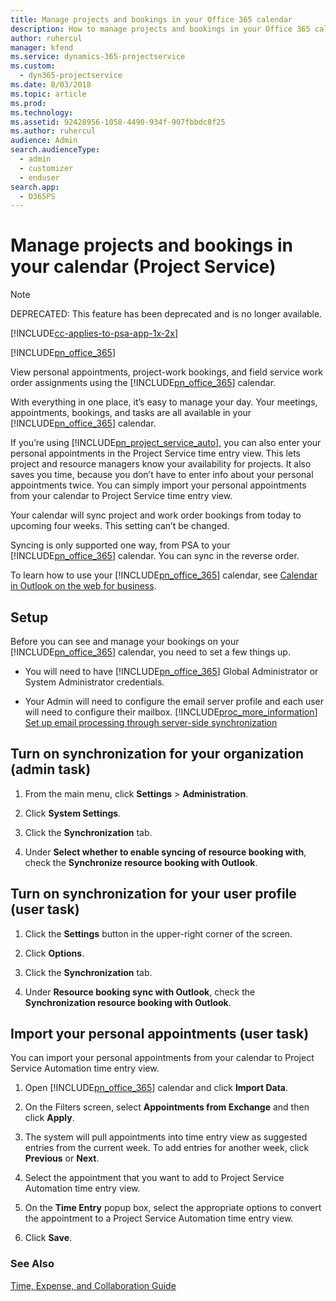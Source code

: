 ```yaml
---
title: Manage projects and bookings in your Office 365 calendar 
description: How to manage projects and bookings in your Office 365 calendar
author: ruhercul
manager: kfend
ms.service: dynamics-365-projectservice
ms.custom: 
  - dyn365-projectservice
ms.date: 8/03/2018
ms.topic: article
ms.prod: 
ms.technology: 
ms.assetid: 92428956-1058-4490-934f-907fbbdc8f25
ms.author: ruhercul
audience: Admin
search.audienceType: 
  - admin
  - customizer
  - enduser
search.app: 
  - D365PS
---
```





# Manage projects and bookings in your calendar (Project Service)

> [!Note]
> DEPRECATED: This feature has been deprecated and is no longer available.

[!INCLUDE[cc-applies-to-psa-app-1x-2x](../includes/cc-applies-to-psa-app-1x-2x.md)]

[!INCLUDE[pn_office_365](../includes/pn-office-365.md)] 

View personal appointments, project-work bookings, and field service work order assignments using the [!INCLUDE[pn_office_365](../includes/pn-office-365.md)] calendar.  
  
 With everything in one place, it’s easy to manage your day. Your meetings, appointments, bookings, and tasks are all available in your [!INCLUDE[pn_office_365](../includes/pn-office-365.md)] calendar.  
  
 If you’re using [!INCLUDE[pn_project_service_auto](../includes/pn-project-service-auto.md)], you can also enter your personal appointments in the Project Service time entry view. This lets project and resource managers know your availability for projects. It also saves you time, because you don’t have to enter info about your personal appointments twice. You can simply import your personal appointments from your calendar to Project Service time entry view.  
  
 Your calendar will sync project and work order bookings from today to upcoming four weeks. This setting can’t be changed.  
  
 Syncing is only supported one way, from PSA to your [!INCLUDE[pn_office_365](../includes/pn-office-365.md)] calendar. You can sync in the reverse order. 
  
 To learn how to use your [!INCLUDE[pn_office_365](../includes/pn-office-365.md)] calendar, see [Calendar in Outlook on the web for business](https://support.office.com/article/Calendar-in-Outlook-on-the-web-for-business-5219c457-d1fe-4c2f-9032-1a816b88e936).  
  
## Setup  
 Before you can see and manage your bookings on your [!INCLUDE[pn_office_365](../includes/pn-office-365.md)] calendar, you need to set a few things up.  
  
- You will need to have [!INCLUDE[pn_office_365](../includes/pn-office-365.md)] Global Administrator or System Administrator credentials.  
  
- Your Admin will need to configure the email server profile and each user will need to configure their mailbox. [!INCLUDE[proc_more_information](../includes/proc-more-information.md)] [Set up email processing through server-side synchronization](../admin/set-up-server-side-synchronization-of-email-appointments-contacts-and-tasks.md)  
  
## Turn on synchronization for your organization (admin task)  
  
1.  From the main menu, click **Settings** > **Administration**.  
  
2.  Click **System Settings**.  
  
3.  Click the **Synchronization** tab.  
  
4.  Under **Select whether to enable syncing of resource booking with**, check the **Synchronize resource booking with Outlook**.  
  
## Turn on synchronization for your user profile (user task)  
  
1.  Click the **Settings** button in the upper-right corner of the screen.  
  
2.  Click **Options**.  
  
3.  Click the **Synchronization** tab.  
  
4.  Under **Resource booking sync with Outlook**, check the **Synchronization resource booking with Outlook**.  
  
## Import your personal appointments (user task)  
 You can import your personal appointments from your calendar to Project Service Automation time entry view.  
  
1. Open [!INCLUDE[pn_office_365](../includes/pn-office-365.md)] calendar and click **Import Data**.  
  
2. On the Filters screen, select **Appointments from Exchange** and then click **Apply**.  
  
3. The system will pull appointments into time entry view as suggested entries from the current week. To add entries for another week, click **Previous** or **Next**.  
  
4. Select the appointment that you want to add to Project Service Automation time entry view.  
  
5. On the **Time Entry** popup box, select the appropriate options to convert the appointment to a Project Service Automation time entry view.  
  
6. Click **Save**.  
  
### See Also  
 [Time, Expense, and Collaboration Guide](../project-service/time-expense-collaboration-guide.md)
